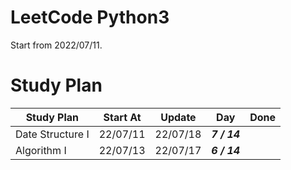 # LeetCode Python3

Start from 2022/07/11.

# Study Plan


| Study Plan       	| Start At 	| Update   	| Day          	| Done 	|
|------------------	|----------	|----------	|--------------	|------	|
| Date Structure I 	| 22/07/11 	| 22/07/18 	| **_7 / 14_** 	|      	|
| Algorithm I      	| 22/07/13 	| 22/07/17 	| **_6 / 14_** 	|      	|